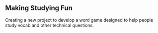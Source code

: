 ## Making Studying Fun

Creating a new project to develop a word game designed to help people study vocab and other technical questions.
